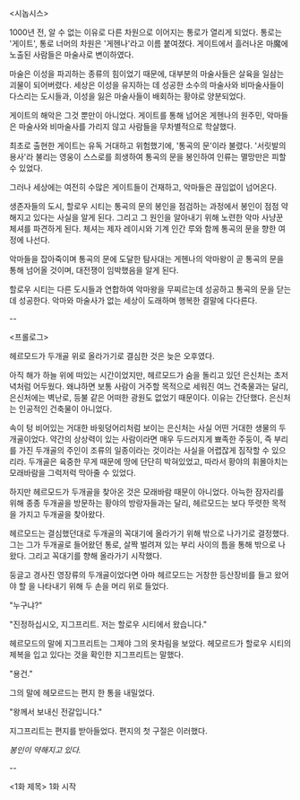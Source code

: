 <시놉시스>

1000년 전, 알 수 없는 이유로 다른 차원으로 이어지는 통로가 열리게 되었다. 통로는 '게이트', 통로 너머의 차원은 '게헨나'라고 이름 붙여졌다. 게이트에서 흘러나온 마魔에 노출된 사람들은 마술사로 변이하였다.

마술은 이성을 파괴하는 종류의 힘이었기 때문에, 대부분의 마술사들은 살육을 일삼는 괴물이 되어버렸다. 세상은 이성을 유지하는 데 성공한 소수의 마술사와 비마술사들이 다스리는 도시들과, 이성을 잃은 마술사들이 배회하는 황야로 양분되었다.

게이트의 해악은 그것 뿐만이 아니었다. 게이트를 통해 넘어온 게헨나의 원주민, 악마들은 마술사와 비마술사를 가리지 않고 사람들을 무차별적으로 학살했다.

최초로 출현한 게이트는 유독 거대하고 위험했기에, '통곡의 문'이라 불렸다. '서릿발의 용사'라 불리는 영웅이 스스로를 희생하여 통곡의 문을 봉인하여 인류는 멸망만은 피할 수 있었다.

그러나 세상에는 여전히 수많은 게이트들이 건재하고, 악마들은 끊임없이 넘어온다.

생존자들의 도시, 할로우 시티는 통곡의 문의 봉인을 점검하는 과정에서 봉인이 점점 약해지고 있다는 사실을 알게 된다. 그리고 그 원인을 알아내기 위해 노련한 악마 사냥꾼 체셔를 파견하게 된다. 체셔는 제자 레이시와 기계 인간 루와 함께 통곡의 문을 향한 여정에 나선다.

악마들을 잡아죽이며 통곡의 문에 도달한 탐사대는 게헨나의 악마왕이 곧 통곡의 문을 통해 넘어올 것이며, 대전쟁이 임박했음을 알게 된다.

할로우 시티는 다른 도시들과 연합하여 악마왕을 무찌르는데 성공하고 통곡의 문을 닫는데 성공한다. 악마와 마술사가 없는 세상이 도래하며 행복한 결말에 다다른다.

--

<프롤로그>

헤르모드가 두개골 위로 올라가기로 결심한 것은 늦은 오후였다.

아직 해가 하늘 위에 떠있는 시간이었지만, 헤르모드가 숨을 돌리고 있던 은신처는 초저녁처럼 어두웠다. 왜냐하면 보통 사람이 거주할 목적으로 세워진 여느 건축물과는 달리, 은신처에는 벽난로, 등불 같은 어떠한 광원도 없었기 때문이다. 이유는 간단했다. 은신처는 인공적인 건축물이 아니었다.

속이 텅 비어있는 거대한 바윗덩어리처럼 보이는 은신처는 사실 어떤 거대한 생물의 두개골이었다. 약간의 상상력이 있는 사람이라면 매우 두드러지게 뾰족한 주둥이, 즉 부리를 가진 두개골의 주인이 조류의 일종이라는 것이라는 사실을 어렵잖게 짐작할 수 있으리라. 두개골은 육중한 무게 때문에 땅에 단단히 박혀있었고, 따라서 황야의 휘몰아치는 모래바람을 그럭저럭 막아줄 수 있었다.

하지만 헤르모드가 두개골을 찾아온 것은 모래바람 때문이 아니었다. 아늑한 잠자리를 위해 종종 두개골을 방문하는 황야의 방랑자들과는 달리, 헤르모드는 보다 뚜렷한 목적을 가지고 두개골을 찾아왔다.

헤르모드는 결심했던대로 두개골의 꼭대기에 올라가기 위해 밖으로 나가기로 결정했다. 그는 그가 두개골로 들어왔던 통로, 살짝 벌려져 있는 부리 사이의 틈을 통해 밖으로 나왔다. 그리고 꼭대기를 향해 올라가기 시작했다.

둥글고 경사진 영장류의 두개골이었다면 아마 헤르모드는 거창한 등산장비를 들고 왔어야 할 을 나타내기 위해 두 손을 머리 위로 들었다.

"누구냐?"

"진정하십시오, 지그프리트. 저는 할로우 시티에서 왔습니다."

헤르모드의 말에 지그프리트는 그제야 그의 옷차림을 보았다. 헤모르드가 할로우 시티의 제복을 입고 있다는 것을 확인한 지그프리트는 말했다.

"용건."

그의 말에 헤모르드는 편지 한 통을 내밀었다.

"왕께서 보내신 전갈입니다."

지그프리트는 편지를 받아들었다. 편지의 첫 구절은 이러했다.

_봉인이 약해지고 있다._

--

<1화 제목>
1화 시작
